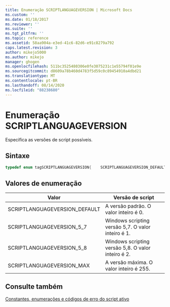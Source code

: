 ```yaml
---
title: Enumeração SCRIPTLANGUAGEVERSION | Microsoft Docs
ms.custom: ''
ms.date: 01/18/2017
ms.reviewer: ''
ms.suite: ''
ms.tgt_pltfrm: ''
ms.topic: reference
ms.assetid: 58aa904a-e3ed-41c6-82d6-e91c8279a792
caps.latest.revision: 3
author: mikejo5000
ms.author: mikejo
manager: ghogen
ms.openlocfilehash: 511bc3525480306e0fe3075231c1e55794f01e9e
ms.sourcegitcommit: d8609a78b460d4783f5d59c0c89454910a4dbd21
ms.translationtype: MT
ms.contentlocale: pt-BR
ms.lasthandoff: 08/14/2020
ms.locfileid: "88238680"
---
```

# <a name="scriptlanguageversion-enumeration"></a>Enumeração SCRIPTLANGUAGEVERSION
Especifica as versões de script possíveis.  
  
## <a name="syntax"></a>Sintaxe  
  
```cpp  
typedef enum tagSCRIPTLANGUAGEVERSION{    SCRIPTLANGUAGEVERSION_DEFAULT = 0,    SCRIPTLANGUAGEVERSION_5_7  = 1,    SCRIPTLANGUAGEVERSION_5_8  = 2,    SCRIPTLANGUAGEVERSION_MAX  = 255} SCRIPTLANGUAGEVERSION ;  
```  
  
## <a name="enumeration-values"></a>Valores de enumeração  
  
|Valor|Versão de script|  
|-|-|  
|SCRIPTLANGUAGEVERSION_DEFAULT|A versão padrão. O valor inteiro é 0.|  
|SCRIPTLANGUAGEVERSION_5_7|Windows scripting versão 5,7. O valor inteiro é 1.|  
|SCRIPTLANGUAGEVERSION_5_8|Windows scripting versão 5,8. O valor inteiro é 2.|  
|SCRIPTLANGUAGEVERSION_MAX|A versão máxima. O valor inteiro é 255.|  
  
## <a name="see-also"></a>Consulte também  
 [Constantes, enumerações e códigos de erro do script ativo](../../winscript/reference/active-script-constants-enumerations-and-error-codes.md)